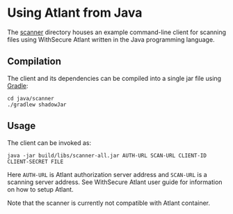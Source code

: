 # Using Atlant from Java

The [scanner](scanner) directory houses an example command-line client for
scanning files using WithSecure Atlant written in the Java programming language.

## Compilation

The client and its dependencies can be compiled into a single jar file using
[Gradle](https://gradle.org):

``` shell
cd java/scanner
./gradlew shadowJar
```

## Usage

The client can be invoked as:

``` shell
java -jar build/libs/scanner-all.jar AUTH-URL SCAN-URL CLIENT-ID CLIENT-SECRET FILE
```

Here `AUTH-URL` is Atlant authorization server address and `SCAN-URL` is a
scanning server address. See WithSecure Atlant user guide for information on how
to setup Atlant.

Note that the scanner is currently not compatible with Atlant container.
